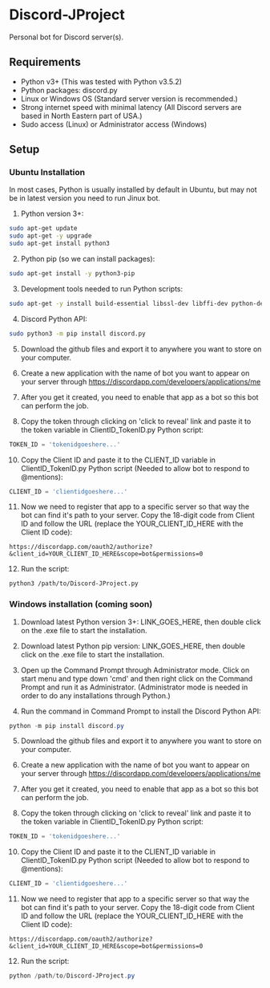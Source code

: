 # Discord-JProject
Personal bot for Discord server(s).

## Requirements
- Python v3+ (This was tested with Python v3.5.2)
- Python packages: discord.py
- Linux or Windows OS (Standard server version is recommended.)
- Strong internet speed with minimal latency (All Discord servers are based in North Eastern part of USA.)
- Sudo access (Linux) or Administrator access (Windows)

## Setup
### Ubuntu Installation
In most cases, Python is usually installed by default in Ubuntu, but may not be in latest version you need to run Jinux bot.

1) Python version 3+:
```Bash
sudo apt-get update
sudo apt-get -y upgrade
sudo apt-get install python3
```

2) Python pip (so we can install packages):
```Bash
sudo apt-get install -y python3-pip
```

3) Development tools needed to run Python scripts:
```Bash
sudo apt-get -y install build-essential libssl-dev libffi-dev python-dev
```

4) Discord Python API:
```Bash
sudo python3 -m pip install discord.py
```

5) Download the github files and export it to anywhere you want to store on your computer.

7) Create a new application with the name of bot you want to appear on your server through https://discordapp.com/developers/applications/me

8) After you get it created, you need to enable that app as a bot so this bot can perform the job.

9) Copy the token through clicking on 'click to reveal' link and paste it to the token variable in ClientID_TokenID.py Python script:
```Python
TOKEN_ID = 'tokenidgoeshere...'
```

10) Copy the Client ID and paste it to the CLIENT_ID variable in ClientID_TokenID.py Python script (Needed to allow bot to respond to @mentions):
```Python
CLIENT_ID = 'clientidgoeshere...'
```

11) Now we need to register that app to a specific server so that way the bot can find it's path to your server. Copy the 18-digit code from Client ID and follow the URL (replace the YOUR_CLIENT_ID_HERE with the Client ID code):
```
https://discordapp.com/oauth2/authorize?&client_id=YOUR_CLIENT_ID_HERE&scope=bot&permissions=0
```

12) Run the script:
```Bash
python3 /path/to/Discord-JProject.py
```


### Windows installation (coming soon)

1) Download latest Python version 3+: LINK_GOES_HERE, then double click on the .exe file to start the installation.

2) Download latest Python pip version: LINK_GOES_HERE, then double click on the .exe file to start the installation.

3) Open up the Command Prompt through Administrator mode.
Click on start menu and type down 'cmd' and then right click on the Command Prompt and run it as Administrator. (Administrator mode is needed in order to do any installations through Python.)

4) Run the command in Command Prompt to install the Discord Python API:
```PowerShell
python -m pip install discord.py
```

5) Download the github files and export it to anywhere you want to store on your computer.

7) Create a new application with the name of bot you want to appear on your server through https://discordapp.com/developers/applications/me

8) After you get it created, you need to enable that app as a bot so this bot can perform the job.

9) Copy the token through clicking on 'click to reveal' link and paste it to the token variable in ClientID_TokenID.py Python script:
```Python
TOKEN_ID = 'tokenidgoeshere...'
```

10) Copy the Client ID and paste it to the CLIENT_ID variable in ClientID_TokenID.py Python script (Needed to allow bot to respond to @mentions):
```Python
CLIENT_ID = 'clientidgoeshere...'
```

11) Now we need to register that app to a specific server so that way the bot can find it's path to your server. Copy the 18-digit code from Client ID and follow the URL (replace the YOUR_CLIENT_ID_HERE with the Client ID code):
```
https://discordapp.com/oauth2/authorize?&client_id=YOUR_CLIENT_ID_HERE&scope=bot&permissions=0
```

12) Run the script:
```PowerShell
python /path/to/Discord-JProject.py
```
